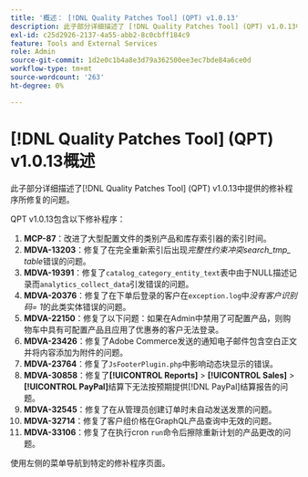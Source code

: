 ```yaml
---
title: '概述： [!DNL Quality Patches Tool] (QPT) v1.0.13'
description: 此子部分详细描述了 [!DNL Quality Patches Tool] (QPT) v1.0.13中提供的修补程序所修复的问题。
exl-id: c25d2926-2137-4a55-abb2-8c0cbff184c9
feature: Tools and External Services
role: Admin
source-git-commit: 1d2e0c1b4a8e3d79a362500ee3ec7bde84a6ce0d
workflow-type: tm+mt
source-wordcount: '263'
ht-degree: 0%

---
```


# [!DNL Quality Patches Tool] (QPT) v1.0.13概述

此子部分详细描述了[!DNL Quality Patches Tool] (QPT) v1.0.13中提供的修补程序所修复的问题。

QPT v1.0.13包含以下修补程序：

1. **MCP-87**：改进了大型配置文件的类别产品和库存索引器的索引时间。
1. **MDVA-13203**：修复了在完全重新索引后出现&#x200B;*完整性约束冲突search_tmp_ table*&#x200B;错误的问题。
1. **MDVA-19391**：修复了`catalog_category_entity_text`表中由于NULL描述记录而`analytics_collect_data`引发错误的问题。
1. **MDVA-20376**：修复了在下单后登录的客户在`exception.log`中&#x200B;*没有客户识别码= 1*&#x200B;的此类实体错误的问题。
1. **MDVA-22150**：修复了以下问题：如果在Admin中禁用了可配置产品，则购物车中具有可配置产品且应用了优惠券的客户无法登录。
1. **MDVA-23426**：修复了Adobe Commerce发送的通知电子邮件包含空白正文并将内容添加为附件的问题。
1. **MDVA-23764**：修复了`JsFooterPlugin.php`中影响动态块显示的错误。
1. **MDVA-30858**：修复了&#x200B;**[!UICONTROL Reports]** > **[!UICONTROL Sales]** > **[!UICONTROL PayPal]**&#x200B;结算下无法按预期提供[!DNL PayPal]结算报告的问题。
1. **MDVA-32545**：修复了在从管理员创建订单时未自动发送发票的问题。
1. **MDVA-32714**：修复了客户组价格在GraphQL产品查询中无效的问题。
1. **MDVA-33106**：修复了在执行cron `run`命令后擦除重新计划的产品更改的问题。

使用左侧的菜单导航到特定的修补程序页面。
